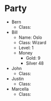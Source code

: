# Party

* Bern
  * Class: 
* Bill
  * Name: Oslo
  * Class: Wizard
  * Level: 1
  * Money
    * Gold: 9
    * Silver 48
* John
  * Class: 
* Justin
  * Class: 
* Marcella
  * Class: 
